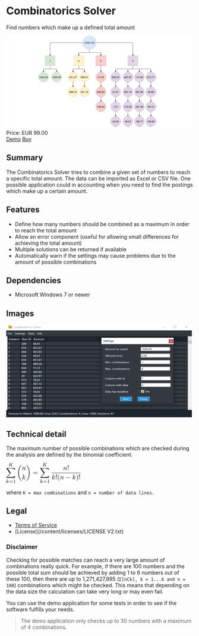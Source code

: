 # Combinatorics Solver

Find numbers which make up a defined total amount

<div class="splash">
    <img alt="Splash" src="/content/solutions/finished/CombinatoricsSolver/img/CombinatoricsSolver_splash.png">
    <div class="price">Price: EUR 99.00</div>
    <div class="purchase">
        <a class="button" rel="download" type="application/zip" href="/api/download?key=<?= \urlencode('Q29tYmluYXRvcmljc1NvbHZlckFwcF9EZW1v'); ?>">Demo</a>
        <a class="button" href="#">Buy</a>
    </div>
</div>

## Summary

The Combinatorics Solver tries to combine a given set of numbers to reach a specific total amount. The data can be imported as Excel or CSV file. One possible application could in accounting when you need to find the postings which make up a certain amount.

## Features

* Define how many numbers should be combined as a maximum in order to reach the total amount
* Allow an error component (useful for allowing small differences for achieving the total amount)
* Multiple solutions can be returned if available
* Automatically warn if the settings may cause problems due to the amount of possible combinations

## Dependencies

* Microsoft Windows 7 or newer

## Images

<img alt="Splash" src="/content/solutions/finished/CombinatoricsSolver/img/CombinatoricsSolver_splash2.png">

## Technical detail

The maximum number of possible combinations which are checked during the analysis are defined by the binomial coefficient.

<img alt="Splash" src="/content/solutions/finished/CombinatoricsSolver/img/515b05ed3954b44c81f82709ee1cb188.png" width="200px">

where `K = max combinations` and `n = number of data lines`.

## Legal

* [Terms of Service](/en/terms)
* [License](/content/licenses/LICENSE V2.txt)

### Disclaimer

Checking for possible matches can reach a very large amount of combinations really quick. For example, if there are 100 numbers and the possible total sum should be achieved by adding 1 to 6 numbers out of these 100, then there are up to 1,271,427,895 (`Σ[nCk], k = 1...6 and n = 100`) combinations which might be checked. This means that depending on the data size the calculation can take very long or may even fail.

You can use the demo application for some tests in order to see if the software fulfills your needs.

> The demo application only checks up to 30 numbers with a maximum of 4 combinations.
